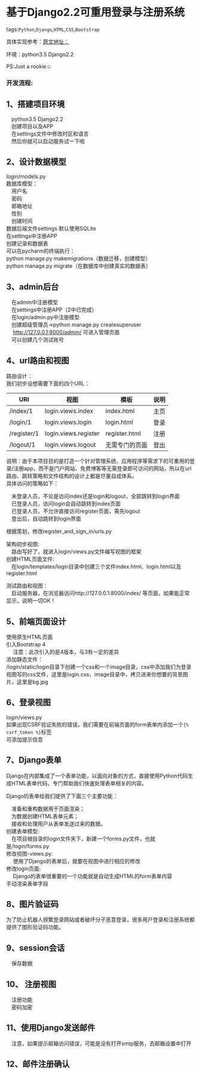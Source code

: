 # 基于Django2.2可重用登录与注册系统
tags:`Python`,`Django`,`HTML`,`CSS`,`Bootstrap`

具体实现参考：[原文地址：](http://www.liujiangblog.com/course/django/102)

环境：python3.5  Django2.2  

PS:Just a rookie:relaxed:  
### 开发流程:

## 1、搭建项目环境
&emsp;python3.5 Django2.2<br>
&emsp;创建项目以及APP<br>
&emsp;在settings文件中修改时区和语言<br>
&emsp;然后你就可以启动服务试一下啦<br>
  
## 2、设计数据模型
login/models.py<br>
数据库模型：<br>
&emsp;用户名<br>
&emsp;密码<br>
&emsp;邮箱地址<br>
&emsp;性别<br>
&emsp;创建时间<br>
数据后端文件settings 默认使用SQLite<br>
在settings中注册APP<br>
创建记录和数据表<br>
可以在pycharm的终端执行：<br>
python manage.py makemigrations（数据迁移，创建模型）<br>
python manage.py migrate（在数据库中创建真实的数据表）<br>

  
## 3、admin后台
&emsp;在admin中注册模型<br>
&emsp;在settings中注册APP（2中已完成）<br>
&emsp;在login/admin.py中注册模型<br>
&emsp;创建超级管理员->python manage.py createsuperuser<br>
&emsp;    http://127.0.0.1:8000/admin/ 可进入管理页面<br>
&emsp;可以创建几个测试账号<br>

## 4、url路由和视图
路由设计：<br>
我们初步设想需要下面的四个URL：  

URl | 视图 | 模板 | 说明
-|-|-|-
/index/1 | login.views.index | index.html | 主页
/login/1 | login.views.login | login.html | 登录
/register/1 | login.views.register | register.html | 注册
/logout/1 | login.views.logout | 无需专门的页面 | 登出

说明：由于本项目目的是打造一个针对管理系统、应用程序等需求下的可重用的登录/注册app，而不是门户网站、免费博客等无需登录即可访问的网站，所以在url路由、跳转策略和文件结构的设计上都是尽量自成体系。  
具体访问的策略如下：

&emsp;未登录人员，不论是访问index还是login和logout，全部跳转到login界面  
&emsp;已登录人员，访问login会自动跳转到index页面  
&emsp;已登录人员，不允许直接访问register页面，需先logout  
&emsp;登出后，自动跳转到login界面  

根据策划，修改register_and_sign_in/urls.py  

架构初步视图:  
&emsp;路由写好了，就进入login/views.py文件编写视图的框架  
创建HTML页面文件:  
&emsp;在login/templates/login目录中创建三个文件index.html、login.html以及register.html  

测试路由和视图：  
&emsp;启动服务器，在浏览器访问http://127.0.0.1:8000/index/ 等页面，如果能正常显示，说明一切OK！  

## 5、前端页面设计
使用原生HTML页面  
引入Bootstrap 4  
 &emsp; 注意：此次引入的是4版本，与3有一定的差异  
添加静态文件：  
/login/static/login目录下创建一个css和一个image目录，css中添加我们为登录视图写的css文件，这里是login.css，image目录中，拷贝进来你想要的背景图片，这里是bg.jpg  

## 6、登录视图
login/views.py  
如果出现CSRF验证失败的错误，我们需要在前端页面的form表单内添加一个`{% csrf_token %}`标签  
可添加提示信息  

## 7、Django表单
Django在内部集成了一个表单功能，以面向对象的方式，直接使用Python代码生成HTML表单代码，专门帮助我们快速处理表单相关的内容。  

Django的表单给我们提供了下面三个主要功能：  

&emsp;准备和重构数据用于页面渲染；  
&emsp;为数据创建HTML表单元素；  
&emsp;接收和处理用户从表单发送过来的数据。  
创建表单模型:  
  &emsp;在项目根目录的login文件夹下，新建一个forms.py文件，也就是/login/forms.py  
修改视图-views.py:  
 &emsp; 使用了Django的表单后，就要在视图中进行相应的修改  
修改login页面:  
 &emsp; Django的表单很重要的一个功能就是自动生成HTML的form表单内容  
手动渲染表单字段  

## 8、图片验证码
为了防止机器人频繁登录网站或者破坏分子恶意登录，很多用户登录和注册系统都提供了图形验证码功能。  

## 9、session会话
&emsp;保存数据  

## 10、 注册视图
&emsp;注册功能  
&emsp;密码加密  
  
## 11、使用Django发送邮件
&emsp;注意，如果提示邮箱访问错误，可能是没有打开smtp服务，去邮箱设置中打开  
## 12、邮件注册确认
